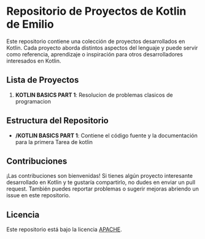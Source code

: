 # Repositorio de Proyectos de Kotlin de Emilio

Este repositorio contiene una colección de proyectos desarrollados en Kotlin. Cada proyecto aborda distintos aspectos del lenguaje y puede servir como referencia, aprendizaje o inspiración para otros desarrolladores interesados en Kotlin.

## Lista de Proyectos

1. **KOTLIN BASICS PART 1**: Resolucion de problemas clasicos de programacion


## Estructura del Repositorio

- **/KOTLIN BASICS PART 1**: Contiene el código fuente y la documentación para la primera Tarea de kotlin

## Contribuciones

¡Las contribuciones son bienvenidas! Si tienes algún proyecto interesante desarrollado en Kotlin y te gustaría compartirlo, no dudes en enviar un pull request. También puedes reportar problemas o sugerir mejoras abriendo un issue en este repositorio.

## Licencia

Este repositorio está bajo la licencia [APACHE](LICENSE).
